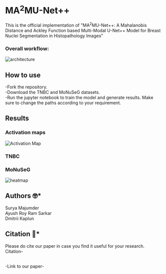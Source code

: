 # MA$^2$MU-Net++
This is the official implementation  of "MA$^2$MU-Net++: A Mahalanobis Distance and Ackley Function based Multi-Modal U-Net++ Model for Breast Nuclei Segmentation in Histopathology Images" 

### Overall workflow:
![architecture](https://github.com/AyushRoy2001/MA-2-MU-Net-/assets/94052139/c99e9e36-61e1-4d13-a8f2-19cb84ca27c1)

## How to use
-Fork the repository.<br/>
-Download the TNBC and MoNuSeG datasets.<br/>
-Run the jupyter notebook to train the model and generate results. Make sure to change the paths according to your requirement.<br/>

## Results
### Activation maps
![Activation Map](https://github.com/AyushRoy2001/MA-2-MU-Net-/assets/94052139/faf5c4de-ce98-4861-9be5-aa98329c1e2d)

### TNBC

### MoNuSeG
![heatmap](https://github.com/AyushRoy2001/MA-2-MU-Net-/assets/94052139/edc09396-9864-4c06-9dd6-e990f7b03e03)

## Authors :nerd_face:*
Surya Majumder<br/>
Ayush Roy
Ram Sarkar<br/>
Dmitrii Kaplun<br/>

## Citation :thinking:*
Please do cite our paper in case you find it useful for your research.<br/>
Citation-<br/>

<br/>
-Link to our paper-<br/>
